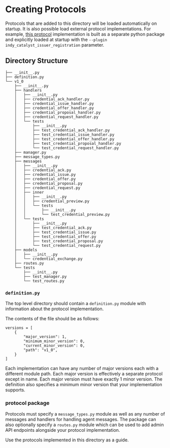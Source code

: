# Creating Protocols

Protocols that are added to this directory will be loaded automatically on startup. It is also possible load external protocol implementations. For example, [this protocol](https://github.com/bcgov/aries-vcr/tree/master/server/message_families/issuer_registration) implementation is built as a separate python package and explicitly loaded at startup with the `--plugin indy_catalyst_issuer_registration` parameter.

## Directory Structure

```
├── __init__.py
├── definition.py
└── v1_0
    ├── __init__.py
    ├── handlers
    │   ├── __init__.py
    │   ├── credential_ack_handler.py
    │   ├── credential_issue_handler.py
    │   ├── credential_offer_handler.py
    │   ├── credential_proposal_handler.py
    │   ├── credential_request_handler.py
    │   └── tests
    │       ├── __init__.py
    │       ├── test_credential_ack_handler.py
    │       ├── test_credential_issue_handler.py
    │       ├── test_credential_offer_handler.py
    │       ├── test_credential_proposal_handler.py
    │       └── test_credential_request_handler.py
    ├── manager.py
    ├── message_types.py
    ├── messages
    │   ├── __init__.py
    │   ├── credential_ack.py
    │   ├── credential_issue.py
    │   ├── credential_offer.py
    │   ├── credential_proposal.py
    │   ├── credential_request.py
    │   ├── inner
    │   │   ├── __init__.py
    │   │   ├── credential_preview.py
    │   │   └── tests
    │   │       ├── __init__.py
    │   │       └── test_credential_preview.py
    │   └── tests
    │       ├── __init__.py
    │       ├── test_credential_ack.py
    │       ├── test_credential_issue.py
    │       ├── test_credential_offer.py
    │       ├── test_credential_proposal.py
    │       └── test_credential_request.py
    ├── models
    │   ├── __init__.py
    │   └── credential_exchange.py
    ├── routes.py
    └── tests
        ├── __init__.py
        ├── test_manager.py
        └── test_routes.py
```

### `definition.py`

The top level directory should contain a `definition.py` module with information about the protocol implementation.

The contents of the file should be as follows:

```
versions = [
    {
        "major_version": 1,
        "minimum_minor_version": 0,
        "current_minor_version": 0,
        "path": "v1_0",
    }
]
```

Each implementation can have any number of major versions each with a different module path. Each major version is effectively a separate protocol except in name. Each major version must have exactly 1 minor version. The definition also specifies a minimum minor version that your implementation supports.

### protocol package

Protocols must specify a `message_types.py` module as well as any number of messages and handlers for handling agent messages. The package can also optionally specify a `routes.py` module which can be used to add admin API endpoints alongside your protocol implementation.

Use the protocols implemented in this directory as a guide.
